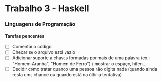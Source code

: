 # Trabalho 3 - Haskell

### Linguagens de Programação

#### Tarefas pendentes
- [ ] Comentar o código
- [ ] Checar se o arquivo está vazio
- [ ] Adicionar suporte a chaves formadas por mais de uma palavra (ex.: "Homem-Aranha", "Homem de Ferro") / mostrar o espaço, hífen...
- [ ] Decidir como tratar quando uma pessoa não digita nada (quando ainda resta uma chance ou quando está na última tentativa)
